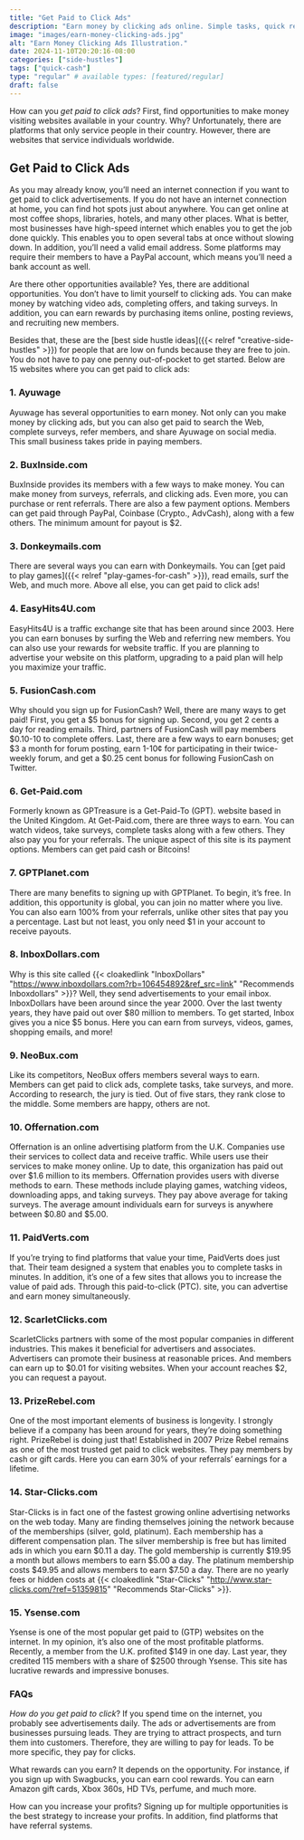 ```yaml
---
title: "Get Paid to Click Ads"
description: "Earn money by clicking ads online. Simple tasks, quick rewards. No special skills needed. Start now and get paid to visit websites."
image: "images/earn-money-clicking-ads.jpg"
alt: "Earn Money Clicking Ads Illustration."
date: 2024-11-10T20:20:16-08:00
categories: ["side-hustles"]
tags: ["quick-cash"]
type: "regular" # available types: [featured/regular]
draft: false
---
```


How can you _get paid to click ads_? First, find opportunities to make money visiting websites available in your country. Why? Unfortunately, there are platforms that only service people in their country. However, there are websites that service individuals worldwide.

## Get Paid to Click Ads

As you may already know, you’ll need an internet connection if you want to get paid to click advertisements. If you do not have an internet connection at home, you can find hot spots just about anywhere. You can get online at most coffee shops, libraries, hotels, and many other places. What is better, most businesses have high-speed internet which enables you to get the job done quickly. This enables you to open several tabs at once without slowing down. In addition, you’ll need a valid email address. Some platforms may require their members to have a PayPal account, which means you’ll need a bank account as well.

Are there other opportunities available? Yes, there are additional opportunities. You don’t have to limit yourself to clicking ads. You can make money by watching video ads, completing offers, and taking surveys. In addition, you can earn rewards by purchasing items online, posting reviews, and recruiting new members.

Besides that, these are the [best side hustle ideas]({{< relref "creative-side-hustles" >}}) for people that are low on funds because they are free to join. You do not have to pay one penny out-of-pocket to get started. Below are 15 websites where you can get paid to click ads:
### 1. Ayuwage
Ayuwage has several opportunities to earn money. Not only can you make money by clicking ads, but you can also get paid to search the Web, complete surveys, refer members, and share Ayuwage on social media. This small business takes pride in paying members.
### 2. BuxInside.com
BuxInside provides its members with a few ways to make money. You can make money from surveys, referrals, and clicking ads. Even more, you can purchase or rent referrals. There are also a few payment options. Members can get paid through PayPal, Coinbase (Crypto., AdvCash), along with a few others. The minimum amount for payout is $2.
### 3. Donkeymails.com
There are several ways you can earn with Donkeymails. You can [get paid to play games]({{< relref "play-games-for-cash" >}}), read emails, surf the Web, and much more. Above all else, you can get paid to click ads!
### 4. EasyHits4U.com
EasyHits4U is a traffic exchange site that has been around since 2003. Here you can earn bonuses by surfing the Web and referring new members. You can also use your rewards for website traffic. If you are planning to advertise your website on this platform, upgrading to a paid plan will help you maximize your traffic.
### 5. FusionCash.com
Why should you sign up for FusionCash? Well, there are many ways to get paid! First, you get a $5 bonus for signing up. Second, you get 2 cents a day for reading emails. Third, partners of FusionCash will pay members $0.10-10 to complete offers. Last, there are a few ways to earn bonuses; get $3 a month for forum posting, earn 1-10¢ for participating in their twice-weekly forum, and get a $0.25 cent bonus for following FusionCash on Twitter.
### 6. Get-Paid.com
Formerly known as GPTreasure is a Get-Paid-To (GPT). website based in the United Kingdom. At Get-Paid.com, there are three ways to earn. You can watch videos, take surveys, complete tasks along with a few others. They also pay you for your referrals. The unique aspect of this site is its payment options. Members can get paid cash or Bitcoins!
### 7. GPTPlanet.com
There are many benefits to signing up with GPTPlanet. To begin, it’s free. In addition, this opportunity is global, you can join no matter where you live. You can also earn 100% from your referrals, unlike other sites that pay you a percentage. Last but not least, you only need $1 in your account to receive payouts.
### 8. InboxDollars.com
Why is this site called {{< cloakedlink "InboxDollars" "https://www.inboxdollars.com?rb=106454892&ref_src=link" "Recommends Inboxdollars" >}}? Well, they send advertisements to your email inbox. InboxDollars have been around since the year 2000. Over the last twenty years, they have paid out over $80 million to members. To get started, Inbox gives you a nice $5 bonus. Here you can earn from surveys, videos, games, shopping emails, and more!
### 9. NeoBux.com
Like its competitors, NeoBux offers members several ways to earn. Members can get paid to click ads, complete tasks, take surveys, and more. According to research, the jury is tied. Out of five stars, they rank close to the middle. Some members are happy, others are not.
### 10. Offernation.com
Offernation is an online advertising platform from the U.K. Companies use their services to collect data and receive traffic. While users use their services to make money online. Up to date, this organization has paid out over $1.6 million to its members. Offernation provides users with diverse methods to earn. These methods include playing games, watching videos, downloading apps, and taking surveys. They pay above average for taking surveys. The average amount individuals earn for surveys is anywhere between $0.80 and $5.00.
### 11. PaidVerts.com
If you’re trying to find platforms that value your time, PaidVerts does just that. Their team designed a system that enables you to complete tasks in minutes. In addition, it’s one of a few sites that allows you to increase the value of paid ads. Through this paid-to-click (PTC). site, you can advertise and earn money simultaneously.
### 12. ScarletClicks.com
ScarletClicks partners with some of the most popular companies in different industries. This makes it beneficial for advertisers and associates. Advertisers can promote their business at reasonable prices. And members can earn up to $0.01 for visiting websites. When your account reaches $2, you can request a payout.
### 13. PrizeRebel.com
One of the most important elements of business is longevity. I strongly believe if a company has been around for years, they’re doing something right. PrizeRebel is doing just that! Established in 2007 Prize Rebel remains as one of the most trusted get paid to click websites. They pay members by cash or gift cards. Here you can earn 30% of your referrals’ earnings for a lifetime.
### 14. Star-Clicks.com
Star-Clicks is in fact one of the fastest growing online advertising networks on the web today. Many are finding themselves joining the network because of the memberships (silver, gold, platinum). Each membership has a different compensation plan. The silver membership is free but has limited ads in which you earn $0.11 a day. The gold membership is currently $19.95 a month but allows members to earn $5.00 a day. The platinum membership costs $49.95 and allows members to earn $7.50 a day. There are no yearly fees or hidden costs at {{< cloakedlink "Star-Clicks" "http://www.star-clicks.com/?ref=51359815" "Recommends Star-Clicks" >}}.
### 15. Ysense.com
Ysense is one of the most popular get paid to (GTP) websites on the internet. In my opinion, it’s also one of the most profitable platforms. Recently, a member from the U.K. profited $149 in one day. Last year, they credited 115 members with a share of $2500 through Ysense. This site has lucrative rewards and impressive bonuses.
### FAQs

_How do you get paid to click_? If you spend time on the internet, you probably see advertisements daily. The ads or advertisements are from businesses pursuing leads. They are trying to attract prospects, and turn them into customers. Therefore, they are willing to pay for leads. To be more specific, they pay for clicks.

What rewards can you earn? It depends on the opportunity. For instance, if you sign up with Swagbucks, you can earn cool rewards. You can earn Amazon gift cards, Xbox 360s, HD TVs, perfume, and much more.

How can you increase your profits? Signing up for multiple opportunities is the best strategy to increase your profits. In addition, find platforms that have referral systems.
